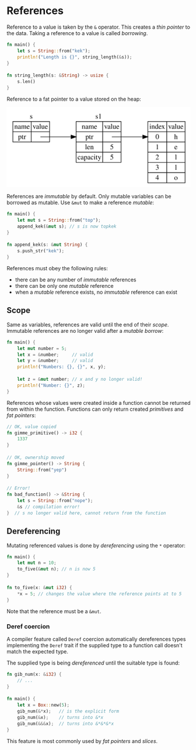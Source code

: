 # References

Reference to a value is taken by the `&` operator. This creates a _thin pointer_
to the data. Taking a reference to a value is called _borrowing_.

```rust
fn main() {
    let s = String::from("kek");
    println!("Length is {}", string_length(&s));
}

fn string_length(s: &String) -> usize {
    s.len()
}
```

Reference to a fat pointer to a value stored on the heap:

![Reference to a fat pointer](assets/string_ptr_ref.svg)

References are _immutable_ by default. Only mutable variables can be borrowed as
mutable. Use `&mut` to make a reference _mutable_:

```rust
fn main() {
    let mut s = String::from("top");
    append_kek(&mut s); // s is now topkek
}

fn append_kek(s: &mut String) {
    s.push_str("kek");
}
```

References must obey the following rules:

- there can be any number of _immutable_ references
- there can be only one _mutable_ reference
- when a _mutable_ reference exists, no _immutable_ reference can exist

## Scope

Same as variables, references are valid until the end of their _scope_.
Immutable references are no longer valid after a _mutable borrow_:

```rust
fn main() {
    let mut number = 5;
    let x = &number;     // valid
    let y = &number;     // valid
    println!("Numbers: {}, {}", x, y);

    let z = &mut number; // x and y no longer valid!
    println!("Number: {}", z);
}
```

References whose values were created inside a function cannot be returned from
within the function. Functions can only return created _primitives_ and _fat
pointers_:

```rust
// OK, value copied
fn gimme_primitive() -> i32 {
    1337
}

// OK, ownership moved
fn gimme_pointer() -> String {
    String::from("yep")
}

// Error!
fn bad_function() -> &String {
    let s = String::from("nope");
    &s // compilation error!
}  // s no longer valid here, cannot return from the function
```

## Dereferencing

Mutating referenced values is done by _dereferencing_ using the `*` operator:

```rust
fn main() {
    let mut n = 10;
    to_five(&mut n); // n is now 5
}

fn to_five(x: &mut i32) {
    *x = 5; // changes the value where the reference points at to 5
}
```

Note that the reference must be a `&mut`.

### Deref coercion

A compiler feature called `Deref` coercion automatically dereferences types
implementing the `Deref` trait if the supplied type to a function call doesn't
match the expected type.

The supplied type is being _dereferenced_ until the suitable type is found:

```rust
fn gib_num(x: &i32) {
    // ...
}

fn main() {
    let x = Box::new(5);
    gib_num(&*x);   // is the explicit form
    gib_num(&x);    // turns into &*x
    gib_num(&&&x);  // turns into &*&*&*x
}
```

This feature is most commonly used by _fat pointers_ and _slices_.
